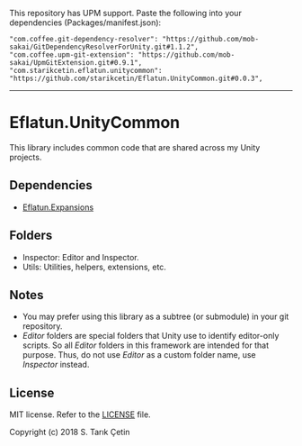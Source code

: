This repository has UPM support. Paste the following into your dependencies (Packages/manifest.json):

    "com.coffee.git-dependency-resolver": "https://github.com/mob-sakai/GitDependencyResolverForUnity.git#1.1.2",
    "com.coffee.upm-git-extension": "https://github.com/mob-sakai/UpmGitExtension.git#0.9.1",
    "com.starikcetin.eflatun.unitycommon": "https://github.com/starikcetin/Eflatun.UnityCommon.git#0.0.3",

----

# Eflatun.UnityCommon #

This library includes common code that are shared across my Unity projects.


Dependencies
---
- [Eflatun.Expansions](https://github.com/starikcetin/Eflatun.Expansions)


Folders
---
- Inspector:      Editor and Inspector.
- Utils:          Utilities, helpers, extensions, etc.


Notes
---
- You may prefer using this library as a subtree (or submodule) in your git repository.
- *Editor* folders are special folders that Unity use to identify editor-only scripts. So all *Editor* folders in this framework are intended for that purpose. Thus, do not use *Editor* as a custom folder name, use *Inspector* instead.


License
---
MIT license. Refer to the [LICENSE](https://github.com/starikcetin/Eflatun.UnityCommon/blob/master/LICENSE) file.

Copyright (c) 2018 S. Tarık Çetin

